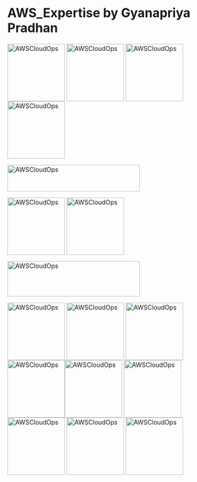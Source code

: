 # AWS_Expertise by Gyanapriya Pradhan


<p align="left"> <a href="https://www.credly.com/badges/2217dd6c-bfc9-40fa-a6be-5ed8ee6ce5b4/public_url" target="blank"><img align="center" src="https://images.credly.com/size/680x680/images/2784d0d8-327c-406f-971e-9f0e15097003/image.png" alt="AWSCloudOps" height="130" width="130" /></a> <a href="https://www.credly.com/badges/ab1d7a92-0a02-46f5-af16-15b5974f1091/public_url" target="blank"><img align="center" src="https://images.credly.com/size/340x340/images/ec621e2a-c8f0-4459-806c-ae11829d372a/image.png" alt="AWSCloudOps" height="130" width="130" /></a> <a href="https://www.credly.com/badges/a8be1a1e-b21b-4631-b7aa-6ae545b8cfad/public_url" target="blank"><img align="center" src="https://images.credly.com/size/340x340/images/519a6dba-f145-4c1a-85a2-1d173d6898d9/image.png" alt="AWSCloudOps" height="130" width="130" /></a> <a href="https://www.credly.com/badges/946053d0-5441-4f3b-87f0-c523ec9d8e5a/public_url" target="blank"><img align="center" src="https://images.credly.com/size/340x340/images/e07c6cc4-b737-4d7e-8ce8-66b6b7a60367/image.png" alt="AWSCloudOps" height="130" width="130" /></a> 

<p align="left"> <a href="https://aws.amazon.com/training/awsacademy/" target="blank"><img align="center" src="https://d1.awsstatic.com/Digital%20Marketing/Display/campaigns/aws%20academy%20logo.6664a0fe4a9dc172659b1af0b1830a5f7dc7ed91.png" alt="AWSCloudOps" height="60" width="300" /></a>

<p align="left"> <a href="https://www.credly.com/badges/86f55355-cd45-4494-acf2-de6e5a5260aa/public_url" target="blank"><img align="center" src="https://images.credly.com/size/680x680/images/73e4a58b-a8ef-41a3-a7db-9183dd269882/image.png" alt="AWSCloudOps" height="130" width="130" /></a> <a href="https://www.credly.com/badges/7ac8cdce-2db3-41d2-abc6-3e6439bd0971/public_url" target="blank"><img align="center" src="https://images.credly.com/size/680x680/images/2f7b0627-48a0-4894-8d46-3245bdfe0463/image.png" alt="AWSCloudOps" height="130" width="130" /></a>


<p align="left"> <a href="https://aws.amazon.com/education/awseducate/" target="blank"><img align="center" src="https://d1.awsstatic.com/WWPS/AWS_Educate_Logo2.914df33100523a7d60c9c897d79d1cec23cc7e0c.png" alt="AWSCloudOps" height="80" width="300" /></a> 

<p align="left"> <a href="https://www.credly.com/badges/b44c1504-725a-4399-b98f-f15e821300ef/public_url" target="blank"><img align="center" src="https://images.credly.com/size/680x680/images/01c3b0d4-a225-483b-a762-460473658c1a/image.png" alt="AWSCloudOps" height="130" width="130" /></a> <a href="https://www.credly.com/badges/b44c1504-725a-4399-b98f-f15e821300ef/public_url" target="blank"><img align="center" src="https://images.credly.com/size/680x680/images/8d67bbf4-128b-4141-b5f1-1bc61bbfbaa6/image.png" alt="AWSCloudOps" height="130" width="130" /></a> <a href="https://www.credly.com/badges/822364d3-d69f-41b9-81a1-3913049a4048/public_url" target="blank"><img align="center" src="https://images.credly.com/size/220x220/images/5bf37709-4b69-4cdc-9edc-af7b3370d427/image.png" alt="AWSCloudOps" height="130" width="130" /></a><a href="https://www.credly.com/badges/4352eb6b-af24-4f30-9412-14405f10d024/public_url" target="blank"><img align="center" src="https://images.credly.com/size/680x680/images/9358115e-ead7-47c2-91e2-165b6a650a1b/image.png" alt="AWSCloudOps" height="130" width="130" /></a><a href="https://www.credly.com/badges/73b05ccb-ee13-456d-ad02-6a8a238ed90c/public_url" target="blank"><img align="center" src="https://images.credly.com/size/680x680/images/6f135924-7645-4bd2-ab68-3bc0b49c7e27/image.png" alt="AWSCloudOps" height="130" width="130" /></a> <a href="https://www.credly.com/badges/6a273e6a-1d46-4a5d-9fbe-92306261963d/public_url" target="blank"><img align="center" src="https://images.credly.com/size/680x680/images/629a2bb9-14a6-47b3-b17e-f1056b1404d0/image.png" alt="AWSCloudOps" height="130" width="130" /></a> <a href="https://www.credly.com/badges/d4b2387a-92cf-4973-9063-d27505a69d58/public_url" target="blank"><img align="center" src="https://images.credly.com/size/680x680/images/b7695469-4083-4e65-b11b-ffc90f4492dd/image.png" alt="AWSCloudOps" height="130" width="130" /></a> <a href="https://www.credly.com/badges/b1d8d006-d35a-4023-a805-898d49aed60b/public_url" target="blank"><img align="center" src="https://images.credly.com/size/680x680/images/51984979-f759-49f0-8bb3-5310d364fdbe/image.png" alt="AWSCloudOps" height="130" width="130" /></a>  <a href="https://www.credly.com/badges/ac9772a7-edb5-45a4-83e5-1f3dc29bb3be/public_url" target="blank"><img align="center" src="https://images.credly.com/size/680x680/images/26fffe39-a730-47e5-8278-457de2d59174/image.png" alt="AWSCloudOps" height="130" width="130" /></a>



